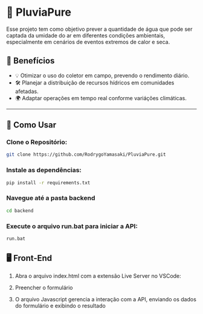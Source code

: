 # 💠 PluviaPure

Esse projeto tem como objetivo prever a quantidade de água que pode ser captada da umidade do ar em diferentes condições ambientais, especialmente em cenários de eventos extremos de calor e seca.

## 🌟 Benefícios 

- 💡 Otimizar o uso do coletor em campo, prevendo o rendimento diário.
- 🛠️ Planejar a distribuição de recursos hídricos em comunidades afetadas.
- 🌍 Adaptar operações em tempo real conforme variáções climáticas.

---

## 🚀 Como Usar 

### Clone o Repositório:

```bash
git clone https://github.com/RodrygoYamasaki/PluviaPure.git
```

### Instale as dependências:

```bash
pip install -r requirements.txt
```

### Navegue até a pasta backend

```bash
cd backend
```

### Execute o arquivo run.bat para iniciar a API:

```bash
run.bat
```

## 🖥️ Front-End

1. Abra o arquivo index.html com a extensão Live Server no VSCode:

2. Preencher o formulário

3. O arquivo Javascript gerencia a interação com a API, enviando os dados do formulário e exibindo o resultado 



